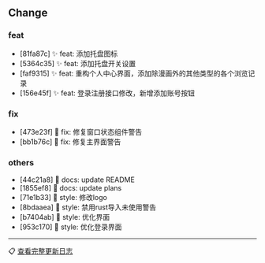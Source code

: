 ## Change

### feat
- [81fa87c] ✨ feat: 添加托盘图标
- [5364c35] ✨ feat: 添加托盘开关设置
- [faf9315] ✨ feat: 重构个人中心界面，添加除漫画外的其他类型的各个浏览记录
- [156e45f] ✨ feat: 登录注册接口修改，新增添加账号按钮

### fix
- [473e23f] 🐛 fix: 修复窗口状态组件警告
- [bb1b76c] 🐛 fix: 修复主界面警告

### others
- [44c21a8] 📄 docs: update README
- [1855ef8] 📄 docs: update plans
- [71e1b33] 🌈 style: 修改logo
- [8bdaaea] 🌈 style: 禁用rust导入未使用警告
- [b7404ab] 🌈 style: 优化界面
- [953c170] 🌈 style: 优化登录界面

---
📋 [查看完整更新日志](https://github.com/caolib/doki/compare/v1.0.0...v1.0.1)

